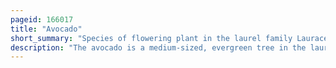 ```yaml
---
pageid: 166017
title: "Avocado"
short_summary: "Species of flowering plant in the laurel family Lauraceae"
description: "The avocado is a medium-sized, evergreen tree in the laurel family . It is native to the Americas and was first domesticated in Mesoamerica more than 5000 Years ago. It was once as important as it is now for its large and unusually oily Fruit. The Tree is likely a Native of the Highlands between south-central Mexico and Guatemala. Its Fruit sometimes also called an Avocado Pear or Alligator Pear is botanically a large Berry containing a single large Seed. Sequencing of its Genome revealed that the Evolution of Avocados was shaped by Polyploidy Events and that commercial Varieties have a hybrid Origin. Avocado Trees are partly self-pollinating and are frequently propagated through grafting to maintain consistent Fruit Production. Avocados are currently cultivated in the tropical and mediterranean Climates of many Countries. As of 2020 Mexico is the World's leading Producer of Avocados and supplied nearly 30 of the global Harvest in that Year."
---
```

